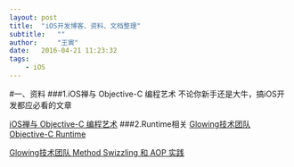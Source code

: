 ```yaml
---
layout: post
title:  "iOS开发博客、资料、文档整理"
subtitle:   ""
author:     "王寅"
date:   2016-04-21 11:23:32
tags:
    - iOS
---
```

#一、资料
###1.iOS禅与 Objective-C 编程艺术
不论你新手还是大牛，搞iOS开发都应必看的文章

[iOS禅与 Objective-C 编程艺术](http://www.jianshu.com)
###2.Runtime相关
[Glowing技术团队 Objective-C Runtime](http://tech.glowing.com/cn/objective-c-runtime/)

[Glowing技术团队 Method Swizzling 和 AOP 实践](http://tech.glowing.com/cn/method-swizzling-aop/)
